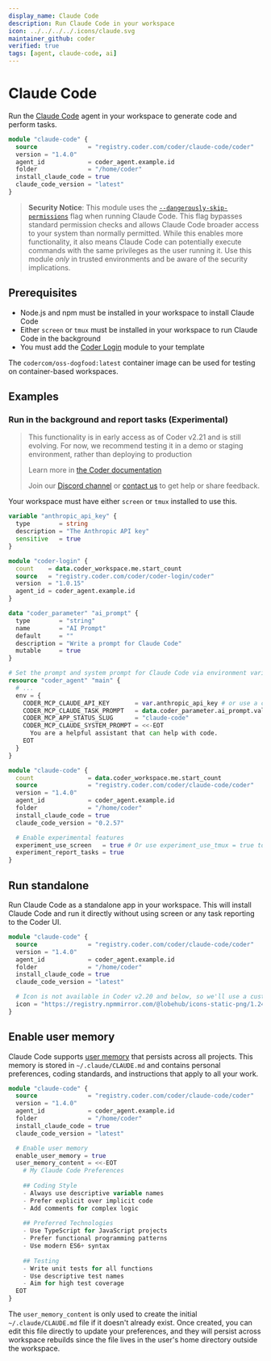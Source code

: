 ```yaml
---
display_name: Claude Code
description: Run Claude Code in your workspace
icon: ../../../../.icons/claude.svg
maintainer_github: coder
verified: true
tags: [agent, claude-code, ai]
---
```


# Claude Code

Run the [Claude Code](https://docs.anthropic.com/en/docs/agents-and-tools/claude-code/overview) agent in your workspace to generate code and perform tasks.

```tf
module "claude-code" {
  source              = "registry.coder.com/coder/claude-code/coder"
  version = "1.4.0"
  agent_id            = coder_agent.example.id
  folder              = "/home/coder"
  install_claude_code = true
  claude_code_version = "latest"
}
```

> **Security Notice**: This module uses the [`--dangerously-skip-permissions`](https://docs.anthropic.com/en/docs/claude-code/cli-usage#cli-flags) flag when running Claude Code. This flag
> bypasses standard permission checks and allows Claude Code broader access to your system than normally permitted. While
> this enables more functionality, it also means Claude Code can potentially execute commands with the same privileges as
> the user running it. Use this module _only_ in trusted environments and be aware of the security implications.

## Prerequisites

- Node.js and npm must be installed in your workspace to install Claude Code
- Either `screen` or `tmux` must be installed in your workspace to run Claude Code in the background
- You must add the [Coder Login](https://registry.coder.com/modules/coder-login) module to your template

The `codercom/oss-dogfood:latest` container image can be used for testing on container-based workspaces.

## Examples

### Run in the background and report tasks (Experimental)

> This functionality is in early access as of Coder v2.21 and is still evolving.
> For now, we recommend testing it in a demo or staging environment,
> rather than deploying to production
>
> Learn more in [the Coder documentation](https://coder.com/docs/tutorials/ai-agents)
>
> Join our [Discord channel](https://discord.gg/coder) or
> [contact us](https://coder.com/contact) to get help or share feedback.

Your workspace must have either `screen` or `tmux` installed to use this.

```tf
variable "anthropic_api_key" {
  type        = string
  description = "The Anthropic API key"
  sensitive   = true
}

module "coder-login" {
  count    = data.coder_workspace.me.start_count
  source   = "registry.coder.com/coder/coder-login/coder"
  version  = "1.0.15"
  agent_id = coder_agent.example.id
}

data "coder_parameter" "ai_prompt" {
  type        = "string"
  name        = "AI Prompt"
  default     = ""
  description = "Write a prompt for Claude Code"
  mutable     = true
}

# Set the prompt and system prompt for Claude Code via environment variables
resource "coder_agent" "main" {
  # ...
  env = {
    CODER_MCP_CLAUDE_API_KEY       = var.anthropic_api_key # or use a coder_parameter
    CODER_MCP_CLAUDE_TASK_PROMPT   = data.coder_parameter.ai_prompt.value
    CODER_MCP_APP_STATUS_SLUG      = "claude-code"
    CODER_MCP_CLAUDE_SYSTEM_PROMPT = <<-EOT
      You are a helpful assistant that can help with code.
    EOT
  }
}

module "claude-code" {
  count               = data.coder_workspace.me.start_count
  source              = "registry.coder.com/coder/claude-code/coder"
  version = "1.4.0"
  agent_id            = coder_agent.example.id
  folder              = "/home/coder"
  install_claude_code = true
  claude_code_version = "0.2.57"

  # Enable experimental features
  experiment_use_screen   = true # Or use experiment_use_tmux = true to use tmux instead
  experiment_report_tasks = true
}
```

## Run standalone

Run Claude Code as a standalone app in your workspace. This will install Claude Code and run it directly without using screen or any task reporting to the Coder UI.

```tf
module "claude-code" {
  source              = "registry.coder.com/coder/claude-code/coder"
  version = "1.4.0"
  agent_id            = coder_agent.example.id
  folder              = "/home/coder"
  install_claude_code = true
  claude_code_version = "latest"

  # Icon is not available in Coder v2.20 and below, so we'll use a custom icon URL
  icon = "https://registry.npmmirror.com/@lobehub/icons-static-png/1.24.0/files/dark/claude-color.png"
}
```

## Enable user memory

Claude Code supports [user memory](https://docs.anthropic.com/en/docs/claude-code/memory-management) that persists across all projects. This memory is stored in `~/.claude/CLAUDE.md` and contains personal preferences, coding standards, and instructions that apply to all your work.

```tf
module "claude-code" {
  source              = "registry.coder.com/coder/claude-code/coder"
  version = "1.4.0"
  agent_id            = coder_agent.example.id
  folder              = "/home/coder"
  install_claude_code = true
  claude_code_version = "latest"

  # Enable user memory
  enable_user_memory = true
  user_memory_content = <<-EOT
    # My Claude Code Preferences
    
    ## Coding Style
    - Always use descriptive variable names
    - Prefer explicit over implicit code
    - Add comments for complex logic
    
    ## Preferred Technologies
    - Use TypeScript for JavaScript projects
    - Prefer functional programming patterns
    - Use modern ES6+ syntax
    
    ## Testing
    - Write unit tests for all functions
    - Use descriptive test names
    - Aim for high test coverage
  EOT
}
```

The `user_memory_content` is only used to create the initial `~/.claude/CLAUDE.md` file if it doesn't already exist. Once created, you can edit this file directly to update your preferences, and they will persist across workspace rebuilds since the file lives in the user's home directory outside the workspace.
